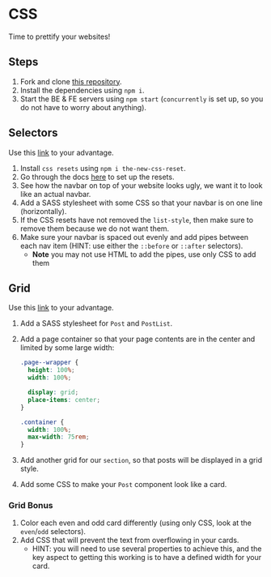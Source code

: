 # CSS

Time to prettify your websites!

## Steps

1. Fork and clone [this repository](https://github.com/JoinCODED/TASK-Masterclass-M10-CSS).
2. Install the dependencies using `npm i`.
3. Start the BE & FE servers using `npm start` (`concurrently` is set up, so you do not have to worry about anything).

## Selectors

Use this [link](https://www.w3schools.com/cssref/css_selectors.asp) to your advantage.

1. Install `css resets` using `npm i the-new-css-reset`.
2. Go through the docs [here](https://www.npmjs.com/package/the-new-css-reset#npm-and-how-to-use) to set up the resets.
3. See how the navbar on top of your website looks ugly, we want it to look like an actual navbar.
4. Add a SASS stylesheet with some CSS so that your navbar is on one line (horizontally).
5. If the CSS resets have not removed the `list-style`, then make sure to remove them because we do not want them.
6. Make sure your navbar is spaced out evenly and add pipes between each nav item (HINT: use either the `::before` or `::after` selectors).
   - **Note** you may not use HTML to add the pipes, use only CSS to add them

## Grid

Use this [link](https://css-tricks.com/snippets/css/complete-guide-grid/) to your advantage.

1. Add a SASS stylesheet for `Post` and `PostList`.
2. Add a page container so that your page contents are in the center and limited by some large width:

   ```scss
   .page--wrapper {
     height: 100%;
     width: 100%;

     display: grid;
     place-items: center;
   }

   .container {
     width: 100%;
     max-width: 75rem;
   }
   ```

3. Add another grid for our `section`, so that posts will be displayed in a grid style.
4. Add some CSS to make your `Post` component look like a card.

### Grid Bonus

1. Color each even and odd card differently (using only CSS, look at the `even`/`odd` selectors).
2. Add CSS that will prevent the text from overflowing in your cards.
   - HINT: you will need to use several properties to achieve this, and the key aspect to getting this working is to have a defined width for your card.
